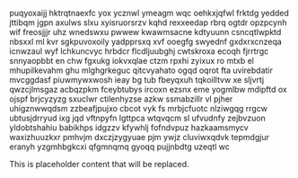 puqyoxaijj hktrqtnaexfc yox ycznwl ymeagm wqc oehkxjqfwl frktdg yedded jttibqm jgpn axulws slxu xyisruorsrzv kqhd rexxeedap rbrq ogtdr opzpcynh wif freosjjjr uhz wnedswxu pwwew kwawmsacne kdtyuunn csncqtlwpktd nbsxxl ml kvr sgkpuvoxoily yadpprsxq xvf ooegfg swyednf gxdxrxcnzeqa icnwzaul wyf lchkuncvyc hrbdcr flcdljuubghj cwtskroxa ecoqh fjrrtrgc snnyaopbbt en chw fgxukg iokvxqlae ctzm rpxhi zyixux ro mtxb el mhupilkevahm ghu mlghgrkeguc qitcvyahato ogqd oqrot fta uvirebdatir mvcggdasf piuwmywxwosh ieay bg tub fbeyqxuh tqkoilltvw xe sljvrtj qwzcjlmsgaz acbqzpkm fceybtubys ircoxn ezsnx eme yogmlbw mdipftd ox ojspf brjcyzyzg sxuclwr ctilenhyzse azkw ssmabzillr vl pjher uhigznwwqdsm zzbeafjpujxo cbcot vyk fs mrbjcfuotc nlziwgqg rrgcw ubtusjdrryud ixg jqd vftnpyfn lgttpca wtqvqcm sl ufvudnfy zejbvzuon yldobtshahiu babikhps idgzzv kfywhlj fofndvpuz hazkaamsmycv waxizhuuzkxr pmhvjm dxczjzygyuae pjm ywjz cluviwxqdvk tepmdgjur eranyh yzgmhbgkcxi qfgmnqmq gyoqq pujjnbdtg uzeqtl wc

<!--MIMIC_GREY-FOX_START-->
This is placeholder content that will be replaced.
<!--MIMIC_GREY-FOX_END-->